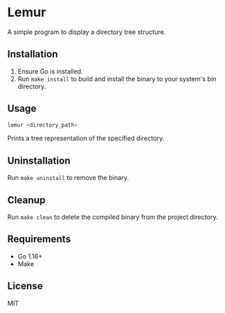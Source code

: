 # Lemur

A simple program to display a directory tree structure.

## Installation

1. Ensure Go is installed.
2. Run `make install` to build and install the binary to your system's bin directory.

## Usage

```bash
lemur <directory_path>
```

Prints a tree representation of the specified directory.

## Uninstallation

Run `make uninstall` to remove the binary.

## Cleanup

Run `make clean` to delete the compiled binary from the project directory.

## Requirements

- Go 1.16+
- Make

## License

MIT
